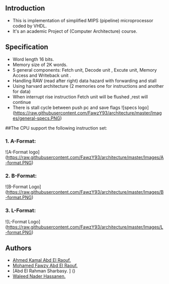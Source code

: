 ## Introduction 
* This is implementation of simplified MIPS (pipeline) microprocessor coded by VHDL. 
* It's an academic Project of (Computer Architecture) course.


## Specification 
  * Word length 16 bits.
  * Memory size of 2K words.
  * 5 general components: Fetch unit, Decode unit , Excute unit,  Memory Access  and Writeback unit .
  * Handling RAW (read after right) data hazard with forwarding and stall
  * Using harvard architecture (2 memories one for instructions and another for data)
  * When interrupt rise instruction Fetch unit will be flushed ,rest will continue
  * There is stall cycle between push pc and save flags
![specs logo] (https://raw.githubusercontent.com/FawzY93/architecture/master/Images/general-specs.PNG) 

##The CPU support the following instruction set:
### 1. A-Format:
![A-Format logo] (https://raw.githubusercontent.com/FawzY93/architecture/master/Images/A-format.PNG)

### 2. B-Format:
![B-Format Logo] (https://raw.githubusercontent.com/FawzY93/architecture/master/Images/B-format.PNG)

### 3. L-Format:
![L-Format Logo] (https://raw.githubusercontent.com/FawzY93/architecture/master/Images/L-format.PNG)

## Authors
* [Ahmed Kamal Abd El Raouf.](https://github.com/AhmedKamal1432)
* [Mohamed Fawzy Abd El Raouf.](m_fawzy93@hotmail.com)
* [Abd El Rahman Sharbasy. ] ()
* [Waleed Nader Hassanen.](waleed.nader93@live.com)
